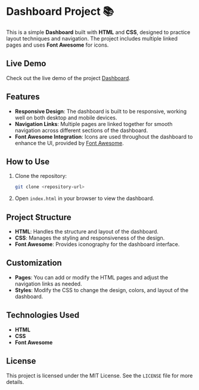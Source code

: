 # Dashboard Project 📚

This is a simple **Dashboard** built with **HTML** and **CSS**, designed to practice layout techniques and navigation. The project includes multiple linked pages and uses **Font Awesome** for icons.

## Live Demo

Check out the live demo of the project [Dashboard](https://faresmo2.github.io/Dashboard_Rroject/).

## Features

- **Responsive Design**: The dashboard is built to be responsive, working well on both desktop and mobile devices.
- **Navigation Links**: Multiple pages are linked together for smooth navigation across different sections of the dashboard.
- **Font Awesome Integration**: Icons are used throughout the dashboard to enhance the UI, provided by [Font Awesome](https://fontawesome.com/).

## How to Use

1. Clone the repository:
    ```bash
    git clone <repository-url>
    ```
2. Open `index.html` in your browser to view the dashboard.

## Project Structure

- **HTML**: Handles the structure and layout of the dashboard.
- **CSS**: Manages the styling and responsiveness of the design.
- **Font Awesome**: Provides iconography for the dashboard interface.

## Customization

- **Pages**: You can add or modify the HTML pages and adjust the navigation links as needed.
- **Styles**: Modify the CSS to change the design, colors, and layout of the dashboard.

## Technologies Used

- **HTML**
- **CSS**
- **Font Awesome**

## License

This project is licensed under the MIT License. See the `LICENSE` file for more details.

